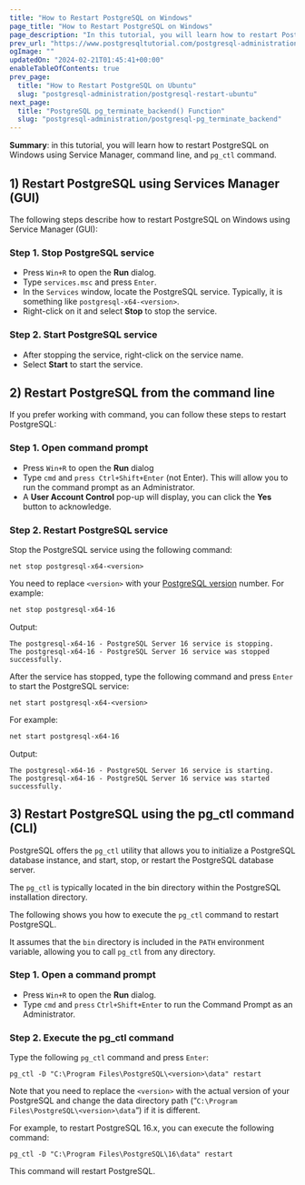 ```yaml
---
title: "How to Restart PostgreSQL on Windows"
page_title: "How to Restart PostgreSQL on Windows"
page_description: "In this tutorial, you will learn how to restart PostgreSQL on Windows using Service Manager, command line, and pg_ctl command."
prev_url: "https://www.postgresqltutorial.com/postgresql-administration/restart-postgresql-windows/"
ogImage: ""
updatedOn: "2024-02-21T01:45:41+00:00"
enableTableOfContents: true
prev_page: 
  title: "How to Restart PostgreSQL on Ubuntu"
  slug: "postgresql-administration/postgresql-restart-ubuntu"
next_page: 
  title: "PostgreSQL pg_terminate_backend() Function"
  slug: "postgresql-administration/postgresql-pg_terminate_backend"
---
```





**Summary**: in this tutorial, you will learn how to restart PostgreSQL on Windows using Service Manager, command line, and `pg_ctl` command.


## 1\) Restart PostgreSQL using Services Manager (GUI)

The following steps describe how to restart PostgreSQL on Windows using Service Manager (GUI):


### Step 1\. Stop PostgreSQL service

* Press `Win+R` to open the **Run** dialog.
* Type `services.msc` and press `Enter`.
* In the `Services` window, locate the PostgreSQL service. Typically, it is something like `postgresql-x64-<version>`.
* Right\-click on it and select **Stop** to stop the service.


### Step 2\. Start PostgreSQL service

* After stopping the service, right\-click on the service name.
* Select **Start** to start the service.


## 2\) Restart PostgreSQL from the command line

If you prefer working with command, you can follow these steps to restart PostgreSQL:


### Step 1\. Open command prompt

* Press `Win+R` to open the **Run** dialog
* Type `cmd` and `press Ctrl+Shift+Enter` (not Enter). This will allow you to run the command prompt as an Administrator.
* A **User Account Control** pop\-up will display, you can click the **Yes** button to acknowledge.


### Step 2\. Restart PostgreSQL service

Stop the PostgreSQL service using the following command:


```xmlsql
net stop postgresql-x64-<version>
```
You need to replace `<version>` with your [PostgreSQL version](postgresql-version) number. For example:


```xml
net stop postgresql-x64-16
```
Output:


```
The postgresql-x64-16 - PostgreSQL Server 16 service is stopping.
The postgresql-x64-16 - PostgreSQL Server 16 service was stopped successfully.
```
After the service has stopped, type the following command and press `Enter` to start the PostgreSQL service:


```
net start postgresql-x64-<version>
```
For example:


```xml
net start postgresql-x64-16
```
Output:


```
The postgresql-x64-16 - PostgreSQL Server 16 service is starting.
The postgresql-x64-16 - PostgreSQL Server 16 service was started successfully.
```

## 3\) Restart PostgreSQL using the pg\_ctl command (CLI)

PostgreSQL offers the `pg_ctl` utility that allows you to initialize a PostgreSQL database instance, and start, stop, or restart the PostgreSQL database server.

The `pg_ctl` is typically located in the bin directory within the PostgreSQL installation directory.

The following shows you how to execute the `pg_ctl` command to restart PostgreSQL.

It assumes that the `bin` directory is included in the `PATH` environment variable, allowing you to call `pg_ctl` from any directory.


### Step 1\. Open a command prompt

* Press `Win+R` to open the **Run** dialog.
* Type `cmd` and `press`  `Ctrl+Shift+Enter` to run the Command Prompt as an Administrator.


### Step 2\. Execute the pg\_ctl command

Type the following `pg_ctl` command and press `Enter`:


```
pg_ctl -D "C:\Program Files\PostgreSQL\<version>\data" restart
```
Note that you need to replace the `<version>` with the actual version of your PostgreSQL and change the data directory path (“`C:\Program Files\PostgreSQL\<version>\data`“) if it is different.

For example, to restart PostgreSQL 16\.x, you can execute the following command:


```
pg_ctl -D "C:\Program Files\PostgreSQL\16\data" restart
```
This command will restart PostgreSQL.

